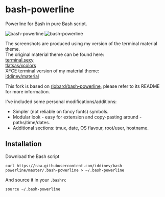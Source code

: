 # bash-powerline

Powerline for Bash in pure Bash script.

![bash-powerline](https://raw.github.com/iddinev/bash-powerline/master/screenshots/my_material_theme-dark.png)
![bash-powerline](https://raw.github.com/iddinev/bash-powerline/master/screenshots/my_material_theme-dark_tmux.png)

The screenshots are produced using my version of the terminal material theme.  
The original material theme can be found here:  
[terminal.sexy](https://terminal.sexy/#JjI47O_xJjI4_5gAi8NK_8EHA6n06R5jAJaIz9jcN0dP_6dNnMxl_6AAgdT6rRRXJqaa7O_x)  
[tlatsas/xcolors](https://github.com/tlatsas/xcolors)  
XFCE terminal version of my material theme:  
[iddinev/material](https://gist.github.com/iddinev/8998241c16642f7502d1e1dc511e7c68)

This fork is based on
[riobard/bash-powerline](https://github.com/riobard/bash-powerline), please refer to its README for more
information.

I've included some personal modifications/additions:
- Simpler (not reliable on fancy fonts) symbols.
- Modular look - easy for extension and copy-pasting around - paths/time/dates.
- Additional sections: tmux, date, OS flavour, root/user, hostname.

## Installation

Download the Bash script

    curl https://raw.githubusercontent.com/iddinev/bash-powerline/master/.bash-powerline > ~/.bash-powerline

And source it in your `.bashrc`

    source ~/.bash-powerline

